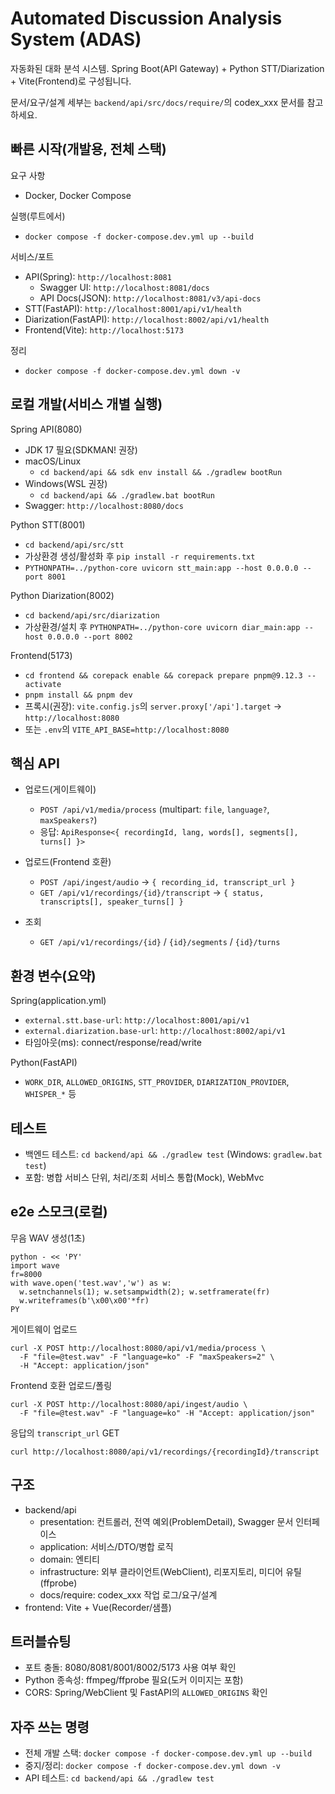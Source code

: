 # Automated Discussion Analysis System (ADAS)

자동화된 대화 분석 시스템. Spring Boot(API Gateway) + Python STT/Diarization + Vite(Frontend)로 구성됩니다.

문서/요구/설계 세부는 `backend/api/src/docs/require/`의 codex_xxx 문서를 참고하세요.

## 빠른 시작(개발용, 전체 스택)

요구 사항
- Docker, Docker Compose

실행(루트에서)
- `docker compose -f docker-compose.dev.yml up --build`

서비스/포트
- API(Spring): `http://localhost:8081`
  - Swagger UI: `http://localhost:8081/docs`
  - API Docs(JSON): `http://localhost:8081/v3/api-docs`
- STT(FastAPI): `http://localhost:8001/api/v1/health`
- Diarization(FastAPI): `http://localhost:8002/api/v1/health`
- Frontend(Vite): `http://localhost:5173`

정리
- `docker compose -f docker-compose.dev.yml down -v`

## 로컬 개발(서비스 개별 실행)

Spring API(8080)
- JDK 17 필요(SDKMAN! 권장)
- macOS/Linux
  - `cd backend/api && sdk env install && ./gradlew bootRun`
- Windows(WSL 권장)
  - `cd backend/api && ./gradlew.bat bootRun`
- Swagger: `http://localhost:8080/docs`

Python STT(8001)
- `cd backend/api/src/stt`
- 가상환경 생성/활성화 후 `pip install -r requirements.txt`
- `PYTHONPATH=../python-core uvicorn stt_main:app --host 0.0.0.0 --port 8001`

Python Diarization(8002)
- `cd backend/api/src/diarization`
- 가상환경/설치 후 `PYTHONPATH=../python-core uvicorn diar_main:app --host 0.0.0.0 --port 8002`

Frontend(5173)
- `cd frontend && corepack enable && corepack prepare pnpm@9.12.3 --activate`
- `pnpm install && pnpm dev`
- 프록시(권장): `vite.config.js`의 `server.proxy['/api'].target` → `http://localhost:8080`
- 또는 `.env`의 `VITE_API_BASE=http://localhost:8080`

## 핵심 API

- 업로드(게이트웨이)
  - `POST /api/v1/media/process` (multipart: `file`, `language?`, `maxSpeakers?`)
  - 응답: `ApiResponse<{ recordingId, lang, words[], segments[], turns[] }>`

- 업로드(Frontend 호환)
  - `POST /api/ingest/audio` → `{ recording_id, transcript_url }`
  - `GET /api/v1/recordings/{id}/transcript` → `{ status, transcripts[], speaker_turns[] }`

- 조회
  - `GET /api/v1/recordings/{id}` / `{id}/segments` / `{id}/turns`

## 환경 변수(요약)

Spring(application.yml)
- `external.stt.base-url`: `http://localhost:8001/api/v1`
- `external.diarization.base-url`: `http://localhost:8002/api/v1`
- 타임아웃(ms): connect/response/read/write

Python(FastAPI)
- `WORK_DIR`, `ALLOWED_ORIGINS`, `STT_PROVIDER`, `DIARIZATION_PROVIDER`, `WHISPER_*` 등

## 테스트
- 백엔드 테스트: `cd backend/api && ./gradlew test` (Windows: `gradlew.bat test`)
- 포함: 병합 서비스 단위, 처리/조회 서비스 통합(Mock), WebMvc

## e2e 스모크(로컬)

무음 WAV 생성(1초)
```
python - << 'PY'
import wave
fr=8000
with wave.open('test.wav','w') as w:
  w.setnchannels(1); w.setsampwidth(2); w.setframerate(fr)
  w.writeframes(b'\x00\x00'*fr)
PY
```

게이트웨이 업로드
```
curl -X POST http://localhost:8080/api/v1/media/process \
  -F "file=@test.wav" -F "language=ko" -F "maxSpeakers=2" \
  -H "Accept: application/json"
```

Frontend 호환 업로드/폴링
```
curl -X POST http://localhost:8080/api/ingest/audio \
  -F "file=@test.wav" -F "language=ko" -H "Accept: application/json"
```
응답의 `transcript_url` GET
```
curl http://localhost:8080/api/v1/recordings/{recordingId}/transcript
```

## 구조
- backend/api
  - presentation: 컨트롤러, 전역 예외(ProblemDetail), Swagger 문서 인터페이스
  - application: 서비스/DTO/병합 로직
  - domain: 엔티티
  - infrastructure: 외부 클라이언트(WebClient), 리포지토리, 미디어 유틸(ffprobe)
  - docs/require: codex_xxx 작업 로그/요구/설계
- frontend: Vite + Vue(Recorder/샘플)

## 트러블슈팅
- 포트 충돌: 8080/8081/8001/8002/5173 사용 여부 확인
- Python 종속성: ffmpeg/ffprobe 필요(도커 이미지는 포함)
- CORS: Spring/WebClient 및 FastAPI의 `ALLOWED_ORIGINS` 확인

## 자주 쓰는 명령
- 전체 개발 스택: `docker compose -f docker-compose.dev.yml up --build`
- 중지/정리: `docker compose -f docker-compose.dev.yml down -v`
- API 테스트: `cd backend/api && ./gradlew test`
